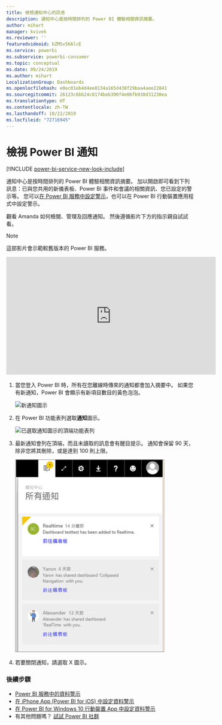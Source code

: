 ```yaml
---
title: 檢視通知中心的訊息
description: 通知中心是按時間排列的 Power BI 體驗相關資訊摘要。
author: mihart
manager: kvivek
ms.reviewer: ''
featuredvideoid: bZMSv5KAlcE
ms.service: powerbi
ms.subservice: powerbi-consumer
ms.topic: conceptual
ms.date: 09/24/2019
ms.author: mihart
LocalizationGroup: Dashboards
ms.openlocfilehash: e0ec01eb4d4ee8134a165d438f29baa4aee22841
ms.sourcegitcommit: 26123c6bb24c8174beb390f4e06fb938d31238ea
ms.translationtype: HT
ms.contentlocale: zh-TW
ms.lasthandoff: 10/22/2019
ms.locfileid: "72716945"
---
```

# <a name="view-power-bi-notifications"></a>檢視 Power BI 通知

[!INCLUDE [power-bi-service-new-look-include](../includes/power-bi-service-new-look-include.md)]

通知中心是按時間排列的 Power BI 體驗相關資訊摘要。 加以開啟即可看到下列訊息：已與您共用的新儀表板、Power BI 事件和會議的相關資訊、您已設定的警示等。 您可以[在 Power BI 服務中設定警示](end-user-alerts.md)，也可以在 Power BI 行動裝置應用程式中設定警示。

觀看 Amanda 如何檢閱、管理及回應通知。 然後遵循影片下方的指示親自試試看。    

> [!NOTE]
> 這部影片會示範較舊版本的 Power BI 服務。 

<iframe width="560" height="315" src="https://www.youtube.com/embed/bZMSv5KAlcE" frameborder="0" allowfullscreen></iframe>


1. 當您登入 Power BI 時，所有在您離線時傳來的通知都會加入摘要中。 如果您有新通知，Power BI 會顯示有新項目數目的黃色泡泡。
   
   ![新通知圖示](./media/end-user-notification-center/power-bi-new-notification.png)
2. 在 Power BI 功能表列選取**通知**圖示。
   
   ![已選取通知圖示的頂端功能表列](./media/end-user-notification-center/power-bi-notifications-icon.png)
3. 最新通知會列在頂端，而且未讀取的訊息會有醒目提示。 通知會保留 90 天，除非您將其刪除，或是達到 100 則上限。
   
   ![通知中心](./media/end-user-notification-center/power-bi-notification-center.png)
4. 若要關閉通知，請選取 X 圖示。

### <a name="next-steps"></a>後續步驟
* [Power BI 服務中的資料警示](end-user-alerts.md)
* [在 iPhone App (Power BI for iOS) 中設定資料警示](mobile/mobile-set-data-alerts-in-the-mobile-apps.md)
* [在 Power BI for Windows 10 行動裝置 App 中設定資料警示](mobile/mobile-set-data-alerts-in-the-mobile-apps.md)
* 有其他問題嗎？ [試試 Power BI 社群](http://community.powerbi.com/)

